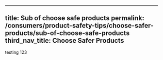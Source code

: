 ---
title: Sub of choose safe products
permalink: /consumers/product-safety-tips/choose-safer-products/sub-of-choose-safe-products
third_nav_title: Choose Safer Products
----

testing 123
